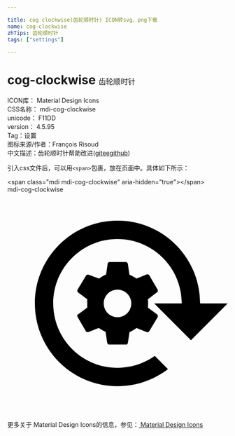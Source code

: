 ```yaml
---

title: cog clockwise(齿轮顺时针) ICON转svg、png下载
name: cog-clockwise
zhTips: 齿轮顺时针
tags: ["settings"]

---
```


# cog-clockwise  <small style="font-size: 60%;font-weight: 100">齿轮顺时针</small>


<div class="detail-page">
<p>
<span>
ICON库：
<span class="badge-secondary badge">Material Design Icons</span> 
</span>
<br/>
<span>
CSS名称：
<span class="badge-secondary badge">mdi-cog-clockwise</span> 
</span>
<br/>
<span>
unicode：
<span class="badge-secondary badge">F11DD</span> 
<copy-btn content='F11DD' btn-title=""></copy-btn>
<copy-btn :content='String.fromCodePoint(parseInt("F11DD", 16))' btn-title="复制U"></copy-btn>
</span>
<br/>
<span>
version：
<span class="badge-secondary badge">4.5.95</span> 
</span><br/><span>Tag：<span class="badge-light badge"><router-link to="/tags/settings.html">设置</router-link></span></span>
<br/>
<span>图标来源/作者：<span class="badge-light badge">François Risoud</span></span> 
<br/>
<span class="zh-detail">中文描述：<span class="badge-primary badge">齿轮顺时针</span><span class="help-link"><span>帮助改进</span>(<a href="https://gitee.com/liuwave/icon-helper/edit/master/json/material/cog-clockwise.json" target="_blank" rel="noopener noreferrer">gitee</a><a href="https://github.com/liuwave/icon-helper/edit/master/json/material/cog-clockwise.json" target="_blank" rel="noopener noreferrer">github</a></span>)</span><br/>
</p>
</div>
<div class="alert alert-dark">
  <i class="mdi mdi-cog-clockwise mdi-48px"></i>
  <i class="mdi mdi-cog-clockwise mdi-36px"></i>
  <i class="mdi mdi-cog-clockwise mdi-24px"></i>
  <i class="mdi mdi-cog-clockwise mdi-18px"></i>
</div>
<div>
  <p>引入css文件后，可以用<code>&lt;span&gt;</code>包裹，放在页面中。具体如下所示：    
  </p>
  <div class="alert alert-primary" style="font-size: 14px">
    &lt;span class="mdi mdi-cog-clockwise" aria-hidden="true"&gt;&lt;/span&gt;
    <copy-btn content='<span class="mdi mdi-cog-clockwise" aria-hidden="true"></span>'></copy-btn>
  </div>
  <div class="alert alert-secondary">
    <i class="mdi mdi-cog-clockwise"
    style="font-size: 24px"
    aria-hidden="true"></i> mdi-cog-clockwise
    <copy-btn content="mdi-cog-clockwise" btn-title="复制图标名称"></copy-btn>
  </div>
</div>
<div id="svg" class="svg-wrap">
<svg xmlns="http://www.w3.org/2000/svg" viewBox="0 0 24 24"><path d="M12 3C7.03 3 3 7.03 3 12S7.03 21 12 21C14 21 15.92 20.34 17.5 19.14L16.06 17.7C14.87 18.54 13.45 19 12 19C8.13 19 5 15.87 5 12S8.13 5 12 5 19 8.13 19 12H16L20 16L24 12H21C21 7.03 16.97 3 12 3M7.71 13.16C7.62 13.23 7.59 13.35 7.64 13.45L8.54 15C8.6 15.12 8.72 15.12 8.82 15.12L9.95 14.67C10.19 14.83 10.44 14.97 10.7 15.09L10.88 16.28C10.9 16.39 11 16.47 11.1 16.47H12.9C13 16.5 13.11 16.41 13.13 16.3L13.31 15.12C13.58 15 13.84 14.85 14.07 14.67L15.19 15.12C15.3 15.16 15.42 15.11 15.47 15L16.37 13.5C16.42 13.38 16.39 13.26 16.31 13.19L15.31 12.45C15.34 12.15 15.34 11.85 15.31 11.55L16.31 10.79C16.4 10.72 16.42 10.61 16.37 10.5L15.47 8.95C15.41 8.85 15.3 8.81 15.19 8.85L14.07 9.3C13.83 9.13 13.57 9 13.3 8.88L13.13 7.69C13.11 7.58 13 7.5 12.9 7.5H11.14C11.04 7.5 10.95 7.57 10.93 7.67L10.76 8.85C10.5 8.97 10.23 9.12 10 9.3L8.85 8.88C8.74 8.84 8.61 8.89 8.56 9L7.65 10.5C7.6 10.62 7.63 10.74 7.71 10.81L8.71 11.55C8.69 11.7 8.69 11.85 8.71 12C8.7 12.15 8.7 12.3 8.71 12.45L7.71 13.19M12 13.5H12C11.16 13.5 10.5 12.82 10.5 12C10.5 11.17 11.17 10.5 12 10.5S13.5 11.17 13.5 12 12.83 13.5 12 13.5" /></svg>
</div>
<detail full-name='mdi-cog-clockwise'></detail>
    
<div><p>更多关于 Material Design Icons的信息，参见：<a target="_blank" href="https://iconhelper.cn/material.html"> Material Design Icons</a>
</p></div>
